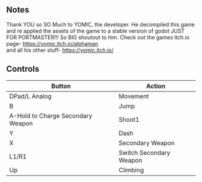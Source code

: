 ## Notes

Thank YOU so SO Much to YOMIC, the developer. He decompiled this game and re applied the assets of the game to a stable version of godot JUST FOR PORTMASTER!!! So BIG shoutout to him.
Check out the games itch.io page- https://yomic.itch.io/alphaman  
and all his other stuff- https://yomic.itch.io/

## Controls

| Button | Action |
|--|--| 
|DPad/L Analog|Movement|
|B|Jump|
|A-Hold to Charge Secondary Weapon|Shoot1|
|Y|Dash|
|X|Secondary Weapon|
|L1/R1|Switch Secondary Weapon|
|Up|Climbing|


